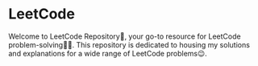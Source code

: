 # LeetCode
Welcome to LeetCode Repository🙋, your go-to resource for LeetCode problem-solving👨‍💻. This repository is dedicated to housing my solutions and explanations for a wide range of LeetCode problems😉.
